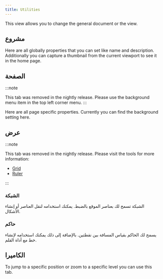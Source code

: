 ```yaml
---
title: Utilities
---
```


This view allows you to change the general document or the view.

## مشروع

Here are all globally properties that you can set like name and description.
Additionally you can capture a thumbnail from the current viewport to see it in the home page.

## الصفحة

:::note

This tab was removed in the nightly release.
Please use the background menu item in the top left corner menu.
:::

Here are all page specific properties. Currently you can find the background setting here.

## عرض

:::note

This tab was removed in the nightly release.
Please visit the tools for more information:

- [Grid](/docs/v2/tools/grid)
- [Ruler](/docs/v2/tools/ruler)

:::

### الشبكة

الشبكة تسمح لك بعناصر الموقع بالضبط. يمكنك استخدامه لنقل العناصر أو إنشاء الأشكال.

### حاكم

يسمح لك الحاكم بقياس المسافة بين نقطتين. بالإضافة إلى ذلك يمكنك استخدامه لإنشاء خط مع أداة القلم.

## الكاميرا

To jump to a specific position or zoom to a specific level you can use this tab.
